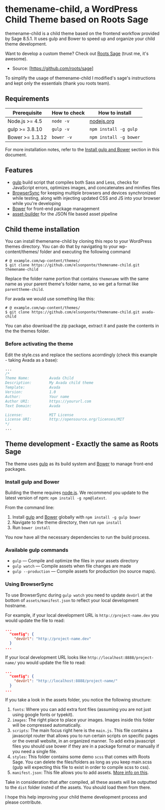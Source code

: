 # themename-child, a WordPress Child Theme based on Roots Sage


themename-child is a child theme based on the frontend workflow provided by Sage 8.5.1. It uses gulp and Bower to speed up and organize your child theme development.

Want to develop a custom theme? Check out [Roots Sage](https://roots.io/sage/) (trust me, it's awesome).
* Source: [https://github.com/roots/sage]

To simplify the usage of themename-child I modified's sage's instructions and kept only the essentials (thank you roots team).

## Requirements

| Prerequisite    | How to check | How to install
| --------------- | ------------ | ------------- |
| Node.js >= 4.5  | `node -v`    | [nodejs.org](http://nodejs.org/) |
| gulp >= 3.8.10  | `gulp -v`    | `npm install -g gulp` |
| Bower >= 1.3.12 | `bower -v`   | `npm install -g bower` |

For more installation notes, refer to the [Install gulp and Bower](#install-gulp-and-bower) section in this document.

## Features

* [gulp](http://gulpjs.com/) build script that compiles both Sass and Less, checks for JavaScript errors, optimizes images, and concatenates and minifies files
* [BrowserSync](http://www.browsersync.io/) for keeping multiple browsers and devices synchronized while testing, along with injecting updated CSS and JS into your browser while you're developing
* [Bower](http://bower.io/) for front-end package management
* [asset-builder](https://github.com/austinpray/asset-builder) for the JSON file based asset pipeline

## Child theme installation

You can install themename-child by cloning this repo to your WordPress themes directory. You can do that by navigating to your wp-content/themes/ folder and executing the following command

```shell
# @ example.com/wp-content/themes/
$ git clone https://github.com/elsonponte/themename-child.git themename-child
```

Replace the folder name portion that contains `themename` with the same name as your parent theme's folder name, so we get a format like `parenttheme-child`.

For avada we would use something like this:

```shell
# @ example.com/wp-content/themes/
$ git clone https://github.com/elsonponte/themename-child.git avada-child
```

You can also download the zip package, extract it and paste the contents in the the themes folder.

### Before activating the theme

Edit the style.css and replace the sections acorrdingly (check this example - taking Avada as a base):

```css
...
/*
Theme Name:         Avada Child
Description:        My Avada child theme
Template:           Avada
Version:            1.0
Author:             Your name
Author URI:         https://yoururl.com
Text Domain:        Avada

License:            MIT License
License URI:        http://opensource.org/licenses/MIT
*/
...
```

## Theme development - Exactly the same as Roots Sage

The theme uses [gulp](http://gulpjs.com/) as its build system and [Bower](http://bower.io/) to manage front-end packages.

### Install gulp and Bower

Building the theme requires [node.js](http://nodejs.org/download/). We recommend you update to the latest version of npm: `npm install -g npm@latest`.

From the command line:

1. Install [gulp](http://gulpjs.com) and [Bower](http://bower.io/) globally with `npm install -g gulp bower`
2. Navigate to the theme directory, then run `npm install`
3. Run `bower install`

You now have all the necessary dependencies to run the build process.

### Available gulp commands

* `gulp` — Compile and optimize the files in your assets directory
* `gulp watch` — Compile assets when file changes are made
* `gulp --production` — Compile assets for production (no source maps).

### Using BrowserSync

To use BrowserSync during `gulp watch` you need to update `devUrl` at the bottom of `assets/manifest.json` to reflect your local development hostname.

For example, if your local development URL is `http://project-name.dev` you would update the file to read:
```json
...
  "config": {
    "devUrl": "http://project-name.dev"
  }
...
```
If your local development URL looks like `http://localhost:8888/project-name/` you would update the file to read:
```json
...
  "config": {
    "devUrl": "http://localhost:8888/project-name/"
  }
...
```
If you take a look in the assets folder, you notice the following structure:
1. `fonts`: Where you can add extra font files (assuming you are not just using google fonts or typekit).
2. `images`: The right place to place your images. Images inside this folder will be compressed automatically.
3. `scripts`: The main focus right here is the `main.js`. This file contains a javascript router that allows you to run certain scripts on specific pages or the overall website, in an organized manner. To add extra javascript files you should use bower if they are in a package format or manually if you need a single file.
4. `styles`: This folder contains some demo `scss` that comes with Roots Sage. You can delete the files/folders as long as you keep main.scss (gulp will expecting this file to exist in order to compile scss to css).
5. `manifest.json`: This file allows you to add assets. [More info on this](https://discourse.roots.io/t/how-to-add-a-third-party-js-plugin-correctly/3059).

Take in consideration that after compiled, all these assets will be outputted to the `dist` folder insted of the assets. You should load them from there.

I hope this help improving your child theme development process and please contribute.